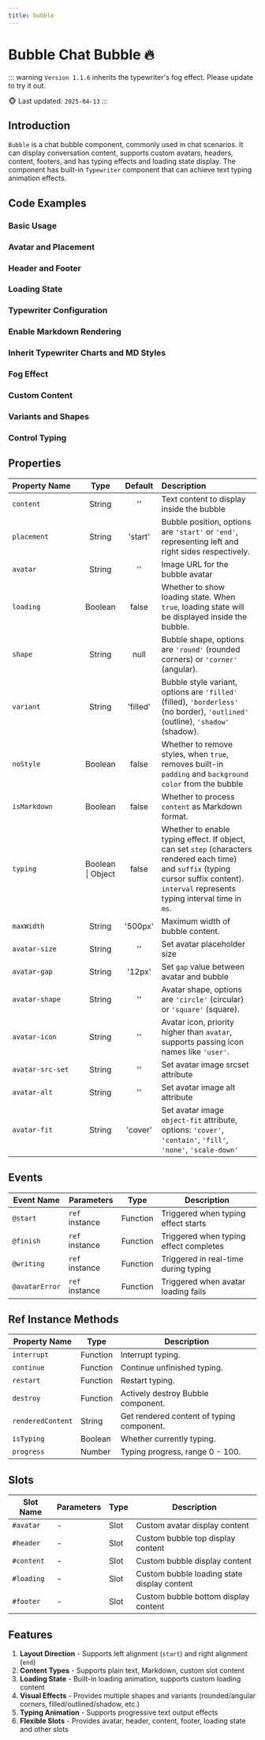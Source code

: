 ```yaml
---
title: bubble
---
```


# Bubble Chat Bubble 🔥

::: warning
`Version 1.1.6` inherits the typewriter's fog effect. Please update to try it out.

🐵 Last updated: `2025-04-13`
:::

## Introduction

`Bubble` is a chat bubble component, commonly used in chat scenarios. It can display conversation content, supports custom avatars, headers, content, footers, and has typing effects and loading state display. The component has built-in `Typewriter` component that can achieve text typing animation effects.

## Code Examples

### Basic Usage

<demo src="./demos/content.vue"></demo>

### Avatar and Placement

<demo src="./demos/avatar-and-placement.vue"></demo>

### Header and Footer

<demo src="./demos/header-and-footer.vue"></demo>

### Loading State

<demo src="./demos/loading.vue"></demo>

### Typewriter Configuration

<demo src="./demos/typing.vue"></demo>

### Enable Markdown Rendering

<demo src="./demos/is-markdown.vue"></demo>

### Inherit Typewriter Charts and MD Styles

<demo src="./demos/cssAndMermaid.vue"></demo>

### Fog Effect

<demo src="./demos/is-fog.vue"></demo>

### Custom Content

<demo src="./demos/content-customize.vue"></demo>

### Variants and Shapes

<demo src="./demos/variant-and-shape.vue"></demo>

### Control Typing

<demo src="./demos/customized.vue"></demo>

## Properties

| <div style="width: 130px">Property Name</div> |       Type        | Default  | Description                                                                                                                                                                                 |
| :-------------------------------------------- | :---------------: | :------: | :------------------------------------------------------------------------------------------------------------------------------------------------------------------------------------------ |
| `content`                                     |      String       |    ''    | Text content to display inside the bubble                                                                                                                                                   |
| `placement`                                   |      String       | 'start'  | Bubble position, options are `'start'` or `'end'`, representing left and right sides respectively.                                                                                          |
| `avatar`                                      |      String       |    ''    | Image URL for the bubble avatar                                                                                                                                                             |
| `loading`                                     |      Boolean      |  false   | Whether to show loading state. When `true`, loading state will be displayed inside the bubble.                                                                                              |
| `shape`                                       |      String       |   null   | Bubble shape, options are `'round'` (rounded corners) or `'corner'` (angular).                                                                                                              |
| `variant`                                     |      String       | 'filled' | Bubble style variant, options are `'filled'` (filled), `'borderless'` (no border), `'outlined'` (outline), `'shadow'` (shadow).                                                             |
| `noStyle`                                     |      Boolean      |  false   | Whether to remove styles, when `true`, removes built-in `padding` and `background color` from the bubble                                                                                    |
| `isMarkdown`                                  |      Boolean      |  false   | Whether to process `content` as Markdown format.                                                                                                                                            |
| `typing`                                      | Boolean \| Object |  false   | Whether to enable typing effect. If object, can set `step` (characters rendered each time) and `suffix` (typing cursor suffix content). `interval` represents typing interval time in `ms`. |
| `maxWidth`                                    |      String       | '500px'  | Maximum width of bubble content.                                                                                                                                                            |
| `avatar-size`                                 |      String       |    ''    | Set avatar placeholder size                                                                                                                                                                 |
| `avatar-gap`                                  |      String       |  '12px'  | Set `gap` value between avatar and bubble                                                                                                                                                   |
| `avatar-shape`                                |      String       |    ''    | Avatar shape, options are `'circle'` (circular) or `'square'` (square).                                                                                                                     |
| `avatar-icon`                                 |      String       |    ''    | Avatar icon, priority higher than `avatar`, supports passing icon names like `'user'`.                                                                                                      |
| `avatar-src-set`                              |      String       |    ''    | Set avatar image srcset attribute                                                                                                                                                           |
| `avatar-alt`                                  |      String       |    ''    | Set avatar image alt attribute                                                                                                                                                              |
| `avatar-fit`                                  |      String       | 'cover'  | Set avatar image `object-fit` attribute, options: `'cover'`, `'contain'`, `'fill'`, `'none'`, `'scale-down'`                                                                                |

## Events

| Event Name     | Parameters     | Type     | Description                            |
| -------------- | -------------- | -------- | -------------------------------------- |
| `@start`       | `ref` instance | Function | Triggered when typing effect starts    |
| `@finish`      | `ref` instance | Function | Triggered when typing effect completes |
| `@writing`     | `ref` instance | Function | Triggered in real-time during typing   |
| `@avatarError` | `ref` instance | Function | Triggered when avatar loading fails    |

## Ref Instance Methods

| Property Name     | Type     | Description                               |
| ----------------- | -------- | ----------------------------------------- |
| `interrupt`       | Function | Interrupt typing.                         |
| `continue`        | Function | Continue unfinished typing.               |
| `restart`         | Function | Restart typing.                           |
| `destroy`         | Function | Actively destroy Bubble component.        |
| `renderedContent` | String   | Get rendered content of typing component. |
| `isTyping`        | Boolean  | Whether currently typing.                 |
| `progress`        | Number   | Typing progress, range 0 - 100.           |

## Slots

| Slot Name  | Parameters | Type | Description                                 |
| ---------- | ---------- | ---- | ------------------------------------------- |
| `#avatar`  | -          | Slot | Custom avatar display content               |
| `#header`  | -          | Slot | Custom bubble top display content           |
| `#content` | -          | Slot | Custom bubble display content               |
| `#loading` | -          | Slot | Custom bubble loading state display content |
| `#footer`  | -          | Slot | Custom bubble bottom display content        |

## Features

1. **Layout Direction** - Supports left alignment (`start`) and right alignment (`end`)
2. **Content Types** - Supports plain text, Markdown, custom slot content
3. **Loading State** - Built-in loading animation, supports custom loading content
4. **Visual Effects** - Provides multiple shapes and variants (rounded/angular corners, filled/outlined/shadow, etc.)
5. **Typing Animation** - Supports progressive text output effects
6. **Flexible Slots** - Provides avatar, header, content, footer, loading state and other slots
